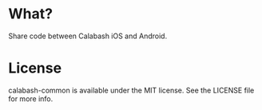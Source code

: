 What?
=====
Share code between Calabash iOS and Android.

License
=======
calabash-common is available under the MIT license. See the LICENSE file for more info.